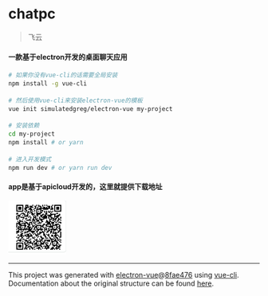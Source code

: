 # chatpc

> 飞云

#### 一款基于electron开发的桌面聊天应用

``` bash
# 如果你没有vue-cli的话需要全局安装
npm install -g vue-cli

# 然后使用vue-cli来安装electron-vue的模板
vue init simulatedgreg/electron-vue my-project

# 安装依赖
cd my-project
npm install # or yarn

# 进入开发模式
npm run dev # or yarn run dev


```
#### app是基于apicloud开发的，这里就提供下载地址
![Image text](https://raw.githubusercontent.com/13660804381/feiyun/master/img-folder/android.jpg)

---

This project was generated with [electron-vue](https://github.com/SimulatedGREG/electron-vue)@[8fae476](https://github.com/SimulatedGREG/electron-vue/tree/8fae4763e9d225d3691b627e83b9e09b56f6c935) using [vue-cli](https://github.com/vuejs/vue-cli). Documentation about the original structure can be found [here](https://simulatedgreg.gitbooks.io/electron-vue/content/index.html).

